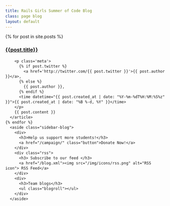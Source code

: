 ```yaml
---
title: Rails Girls Summer of Code Blog
class: page blog
layout: default
---
```


<section class="main container">
  <div class="wrapper-blog">
    {% for post in site.posts %}
      <article class="content-blog">
        <h1><a href="{{post.url}}">{{post.title}}</a></h1>

        <p class='meta'>
          {% if post.twitter %}
            <a href='http://twitter.com/{{ post.twitter }}'>{{ post.author }}</a>,
          {% else %}
            {{ post.author }},
          {% endif %}
          <time datetime="{{ post.created_at | date: "%Y-%m-%dT%H:%M:%S%z"  }}">{{ post.created_at | date: "%B %-d, %Y" }}</time>
        </p>
        {{ post.content }}
      </article>
    {% endfor %}
      <aside class="sidebar-blog">
        <div>
          <h3>Help us support more students!</h3>
          <a href="/campaign/" class="button">Donate Now!</a>
        </div>
        <div class="rss">
          <h3> Subscribe to our feed </h3>
          <a href="/blog.xml"><img src="/img/icons/rss.png" alt="RSS icon"> RSS Feed</a>
        </div>
        <div>
          <h3>Team blogs</h3>
          <ul class="blogroll"></ul>
        </div>
      </aside>
  </div>
</section>
